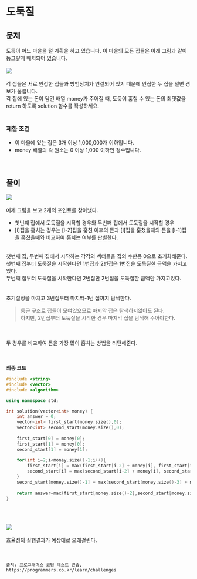 # 도둑질
## 문제
도둑이 어느 마을을 털 계획을 하고 있습니다. 이 마을의 모든 집들은 아래 그림과 같이 동그랗게 배치되어 있습니다.<br><br>![](https://images.velog.io/images/hanturtle/post/98fa2e6e-8499-45e3-bb81-d2f2faab10f7/image.png)<br><br>각 집들은 서로 인접한 집들과 방범장치가 연결되어 있기 때문에 인접한 두 집을 털면 경보가 울립니다.<br>
각 집에 있는 돈이 담긴 배열 money가 주어질 때, 도둑이 훔칠 수 있는 돈의 최댓값을 return 하도록 solution 함수를 작성하세요.<br><br>

### 제한 조건
+ 이 마을에 있는 집은 3개 이상 1,000,000개 이하입니다.
+ money 배열의 각 원소는 0 이상 1,000 이하인 정수입니다.
<br><br><br>

## 풀이
![](https://images.velog.io/images/hanturtle/post/49907744-26d8-4b41-993c-a1fd72e2508a/image.png)<br><br>
예제 그림을 보고 2개의 포인트를 찾아냈다.
+ 첫번째 집에서 도둑질을 시작할 경우와 두번째 집에서 도둑질을 시작할 경우
+ [i]집을 훔치는 경우는 [i-2]집을 훔친 이후의 돈과 [i]집을 훔쳤을때의 돈을 [i-1]집을 훔쳤을때와 비교하여 훔치는 여부를 판별한다.
<br>
첫번째 집, 두번째 집에서 시작하는 각각의 벡터들을 집의 수만큼 0으로 초기화해준다.<br>
첫번째 집부터 도둑질을 시작한다면 1번집과 2번집은 1번집을 도둑질한 금액을 가지고있다.<br>
두번째 집부터 도둑질을 시작한다면 2번집만 2번집을 도둑질한 금액만 가지고있다.<br>
<br><br>
초기설정을 마치고 3번집부터 마지막-1번 집까지 탐색한다.<br>

> 둥근 구조로 집들이 모여있으므로 마지막 집은 탐색하지않아도 된다.<br>
> 하지만, 2번집부터 도둑질을 시작한 경우 마지막 집을 탐색해 주어야한다.

<br><br>
두 경우를 비교하여 돈을 가장 많이 훔치는 방법을 리턴해준다.<br>

<br><br>
**최종 코드**

```cpp
#include <string>
#include <vector>
#include <algorithm>

using namespace std;

int solution(vector<int> money) {
    int answer = 0;
    vector<int> first_start(money.size(),0);
    vector<int> second_start(money.size(),0);
    
    first_start[0] = money[0];
    first_start[1] = money[0];
    second_start[1] = money[1];
    
    for(int i=2;i<money.size()-1;i++){
        first_start[i] = max(first_start[i-2] + money[i], first_start[i-1]);
        second_start[i] = max(second_start[i-2] + money[i], second_start[i-1]);
    }
    second_start[money.size()-1] = max(second_start[money.size()-3] + money.back(), second_start[money.size()-2]);
    
    return answer=max(first_start[money.size()-2],second_start[money.size()-1]);
}
```
<br><br>



![](https://images.velog.io/images/hanturtle/post/a8415fff-527b-48ea-9d04-89e1254bd9d9/image.png)<br><br>
효율성의 실행결과가 예상대로 오래걸린다.<br>
<br><br>

	출처: 프로그래머스 코딩 테스트 연습, https://programmers.co.kr/learn/challenges
<br><br>
